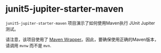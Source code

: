 # junit5-jupiter-starter-maven

`junit5-jupiter-starter-maven` 项目演示了如何使用Maven执行 JUnit Jupiter 测试。

请注意，该项目使用了 [Maven Wrapper](https://github.com/takari/maven-wrapper)。因此，要确保使用正确的Maven版本，请调用 `mvnw` 而不是 `mvn`.
